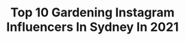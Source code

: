 ---
title: Top 10 Gardening Instagram Influencers In Sydney In 2021
description: >-
  Find top gardening Instagram influencers in Sydney in 2021. Most popular hashtags: #gardening #australia #garden #sydney.
platform: Instagram
hits: 9
text_top: Analyze the best Instagram profiles on inBeat.
text_bottom: Our database holds 9 Instagram influencers like this in Sydney, Australia for you to pitch.
profiles:
  - username: "mylesbaldwin"
    fullname: >-
      Myles Baldwin
    bio: >-
      Myles Baldwin is an Australian landscape designer, horticulturist, writer. Creative director of Myles Baldwin Design.
    location: "Australia"
    followers: 9129
    engagement: 556
    commentsToLikes: 0.017121
    id: ck5zsvi14z9d50i14c8rokuqm
    verified: false
    hashtags: "#perennialgarden, #landscape, #walling, #architecture"
  - username: "gardentogut"
    fullname: >-
      Carol
    bio: >-
      Growing family, food and flowers. Easily distracted by: 🌱 🌲 🐝 🐓 ☕️ 🇦🇺: Western Sydney @hoselinkofficial ambassador
    location: "Australia"
    followers: 28658
    engagement: 215
    commentsToLikes: 0.019794
    id: ckaor9zqtmcv70i78tkbl26nz
    verified: false
    hashtags: "#gardening, #urbanpermaculture, #backyardchickens, #sydneymums"
  - username: "timdraxl"
    fullname: >-
      Tim Draxl
    bio: >-
      Actor/Singer (a representation but by no means the definition)
    location: "Australia"
    followers: 29777
    engagement: 697
    commentsToLikes: 0.016236
    id: ck6uer6m8sm880j71d7o3b9fj
    verified: false
    hashtags: "#stayhome, #isolation, #speedo, #travel"
  - username: "sammi_eatsalot"
    fullname: >-
      Sam Sanchez - Martin
    bio: >-
      📍Syd/Mel 💍mrs @issac_eatsalot 📸 @the_chew_crew media ©️ 📧ladyeatsalot@gmail.com
    location: "Australia"
    followers: 24261
    engagement: 123
    commentsToLikes: 0.074299
    id: ck5btln8vg6m90i11p6iawzzk
    verified: false
    hashtags: "#foodporn, #sydney, #biscoff, #cancersucks"
  - username: "kitavont"
    fullname: >-
      Nikita | Никита
    bio: >-
      💍 Life Partner 💕 🎮 Games & Gains 💪 🌈 Owner @lasherotica
    location: "Australia"
    followers: 64513
    engagement: 106
    commentsToLikes: 0.035651
    id: ckaowwgqcarc00i78cvpmhfyp
    verified: false
    hashtags: "#girlswhosquat, #egirlaesthetic, #progress, #australia"
  - username: "harrisonslandscaping"
    fullname: >-
      HARRISONS
    bio: >-
      HARRISONS | Landscape design + construction + pool building business. #landscapedesign #landscaping
    location: "Australia"
    followers: 53087
    engagement: 133
    commentsToLikes: 0.013269
    id: ck0w2zywnqy200i193e7euaky
    verified: false
    hashtags: "#gardendesign, #horticulture, #gardenistagram, #infinityedge"
  - username: "walt_collins"
    fullname: >-
      Walt Collins
    bio: >-
      Owner / TV host of Channel 10’s- Healthy Homes Australia series, Buy to Build series, Animal Extra series. Exec Producer | Animals | Boss | Building⚒️
    location: "Australia"
    followers: 23201
    engagement: 395
    commentsToLikes: 0.034314
    id: ck137dn14b0s70i196rifcje9
    verified: false
    hashtags: "#building, #land, #carpenter, #tv"
  - username: "lenkamusic"
    fullname: >-
      Lenka
    bio: >-
      Official Instagram for Lenka: • Aussie singer/songwriter 🎵 • Craft-nature-magic lover ✂️🌳🔮 • mama 👩‍👧‍👦• beekeeper 🐝 •
    location: "Australia"
    followers: 30161
    engagement: 255
    commentsToLikes: 0.020377
    id: ck5pzgpie0wfn0i11el2x7f8i
    verified: false
    hashtags: "#agoodsign, #homestudio, #losangeles, #sak"
  - username: "goodnews_stories"
    fullname: >-
      #GoodNewsStories
    bio: >-
      dm me / tag me in any positive news or acts of kindness you think people should know about among current world events ❤️
    location: "Australia"
    followers: 7172
    engagement: 1437
    commentsToLikes: 0.016701
    id: ck5cg4l5mo5hq0i11mtmefq7i
    verified: false
    hashtags: "#repost, #nswfires2019, #covid, #australianbushfires"
  - username: "insta.greener"
    fullname: >-
      Urban Food Garden
    bio: >-
      🌿 Peter | Melbourne | Australia 🥒 Growing Seasonal Veggies 🥦 Gardening Tips 🍏 Fruit Trees 🌱 Organic @hoselinkofficial Ambassador
    location: "Australia"
    followers: 23973
    engagement: 628
    commentsToLikes: 0.046730
    id: ckaotic0fw1d10i78gehc6ee4
    verified: false
    hashtags: "#homegrownfood, #veggiegarden, #urbangardening, #veggiepatch"
---